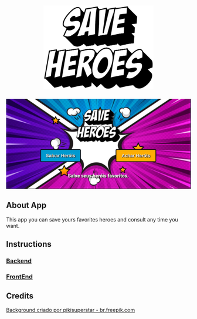 
<h1 align="center">
  <img src="./git-resource/logo.png" alt="Save Heroes" width="300" />
</h1>

<p align="center">
  <img src="./git-resource/landing.jpg" alt="Save Heroes Landing" width="550" />
</p>

## About App

This app you can save yours favorites heroes and consult any time you want.

## Instructions 

### [Backend](./backend/README.md)
### [FrontEnd](./frontend/README.md)

## Credits 

[Background criado por pikisuperstar - br.freepik.com](https://br.freepik.com/vetores/fundo)
